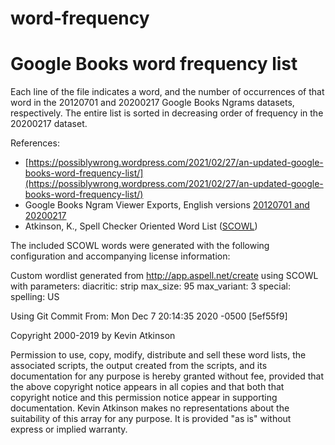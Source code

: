 # word-frequency
Google Books word frequency list
================================

Each line of the file indicates a word, and the number of occurrences of
that word in the 20120701 and 20200217 Google Books Ngrams datasets,
respectively. The entire list is sorted in decreasing order of frequency
in the 20200217 dataset.

References:

* [https://possiblywrong.wordpress.com/2021/02/27/an-updated-google-books-word-frequency-list/](https://possiblywrong.wordpress.com/2021/02/27/an-updated-google-books-word-frequency-list/)
* Google Books Ngram Viewer Exports, English versions [20120701 and 20200217](https://storage.googleapis.com/books/ngrams/books/datasetsv3.html)
* Atkinson, K., Spell Checker Oriented Word List ([SCOWL](http://wordlist.aspell.net/))

The included SCOWL words were generated with the following configuration
and accompanying license information:

Custom wordlist generated from http://app.aspell.net/create using SCOWL
with parameters:
  diacritic: strip
  max_size: 95
  max_variant: 3
  special: <none>
  spelling: US

Using Git Commit From: Mon Dec 7 20:14:35 2020 -0500 [5ef55f9]

Copyright 2000-2019 by Kevin Atkinson

  Permission to use, copy, modify, distribute and sell these word
  lists, the associated scripts, the output created from the scripts,
  and its documentation for any purpose is hereby granted without fee,
  provided that the above copyright notice appears in all copies and
  that both that copyright notice and this permission notice appear in
  supporting documentation. Kevin Atkinson makes no representations
  about the suitability of this array for any purpose. It is provided
  "as is" without express or implied warranty.
